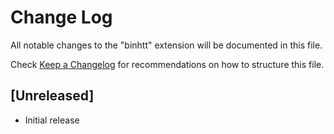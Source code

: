 # Change Log

All notable changes to the "binhtt" extension will be documented in this file.

Check [Keep a Changelog](http://keepachangelog.com/) for recommendations on how to structure this file.

## [Unreleased]

- Initial release